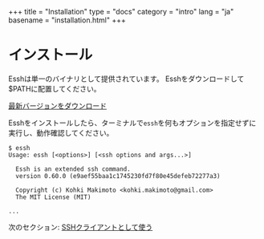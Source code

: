+++
title = "Installation"
type = "docs"
category = "intro"
lang = "ja"
basename = "installation.html"
+++

# インストール

Esshは単一のバイナリとして提供されています。 Esshをダウンロードして$PATHに配置してください。

[最新バージョンをダウンロード](https://github.com/kohkimakimoto/essh/releases/latest)

Esshをインストールしたら、ターミナルで`essh`を何もオプションを指定せずに実行し、動作確認してください。

~~~
$ essh
Usage: essh [<options>] [<ssh options and args...>]

  Essh is an extended ssh command.
  version 0.60.0 (e9aef55baa1c1745230fd7f80e45defeb72277a3)

  Copyright (c) Kohki Makimoto <kohki.makimoto@gmail.com>
  The MIT License (MIT)

...
~~~

次のセクション: [SSHクライアントとして使う](using-as-a-ssh-client.html)
